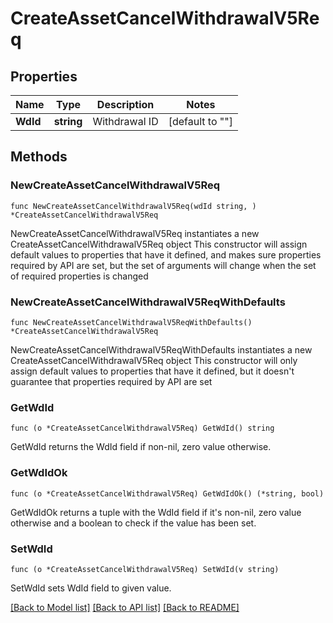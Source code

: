 # CreateAssetCancelWithdrawalV5Req

## Properties

Name | Type | Description | Notes
------------ | ------------- | ------------- | -------------
**WdId** | **string** | Withdrawal ID | [default to ""]

## Methods

### NewCreateAssetCancelWithdrawalV5Req

`func NewCreateAssetCancelWithdrawalV5Req(wdId string, ) *CreateAssetCancelWithdrawalV5Req`

NewCreateAssetCancelWithdrawalV5Req instantiates a new CreateAssetCancelWithdrawalV5Req object
This constructor will assign default values to properties that have it defined,
and makes sure properties required by API are set, but the set of arguments
will change when the set of required properties is changed

### NewCreateAssetCancelWithdrawalV5ReqWithDefaults

`func NewCreateAssetCancelWithdrawalV5ReqWithDefaults() *CreateAssetCancelWithdrawalV5Req`

NewCreateAssetCancelWithdrawalV5ReqWithDefaults instantiates a new CreateAssetCancelWithdrawalV5Req object
This constructor will only assign default values to properties that have it defined,
but it doesn't guarantee that properties required by API are set

### GetWdId

`func (o *CreateAssetCancelWithdrawalV5Req) GetWdId() string`

GetWdId returns the WdId field if non-nil, zero value otherwise.

### GetWdIdOk

`func (o *CreateAssetCancelWithdrawalV5Req) GetWdIdOk() (*string, bool)`

GetWdIdOk returns a tuple with the WdId field if it's non-nil, zero value otherwise
and a boolean to check if the value has been set.

### SetWdId

`func (o *CreateAssetCancelWithdrawalV5Req) SetWdId(v string)`

SetWdId sets WdId field to given value.



[[Back to Model list]](../README.md#documentation-for-models) [[Back to API list]](../README.md#documentation-for-api-endpoints) [[Back to README]](../README.md)


